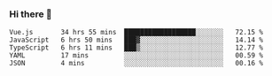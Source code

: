 ### Hi there 👋

<!--
**xin-code/Xin-code** is a ✨ _special_ ✨ repository because its `README.md` (this file) appears on your GitHub profile.

Here are some ideas to get you started:
<!--START_SECTION:waka-->
```text
Vue.js       34 hrs 55 mins  ██████████████████░░░░░░░   72.15 % 
JavaScript   6 hrs 50 mins   ███▓░░░░░░░░░░░░░░░░░░░░░   14.14 % 
TypeScript   6 hrs 11 mins   ███▒░░░░░░░░░░░░░░░░░░░░░   12.77 % 
YAML         17 mins         ░░░░░░░░░░░░░░░░░░░░░░░░░   00.59 % 
JSON         4 mins          ░░░░░░░░░░░░░░░░░░░░░░░░░   00.16 % 
```
<!--END_SECTION:waka-->
